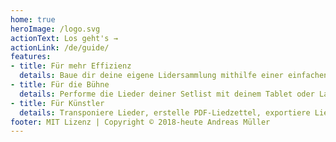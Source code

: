 ```yaml
---
home: true
heroImage: /logo.svg
actionText: Los geht's →
actionLink: /de/guide/
features:
- title: Für mehr Effizienz
  details: Baue dir deine eigene Lidersammlung mithilfe einer einfachen Syntax auf und erstelle Setlisten durch Echtzeitsuche und -filter.
- title: Für die Bühne
  details: Performe die Lieder deiner Setlist mit deinem Tablet oder Laptop auf der Bühne und präsentiere deinem Publikum gleichzeitig die Texte.
- title: Für Künstler
  details: Transponiere Lieder, erstelle PDF-Liedzettel, exportiere Lieder und Setlisten in unterschiedlichen Formaten, nutze Tastenkombinationen und vieles mehr.
footer: MIT Lizenz | Copyright © 2018-heute Andreas Müller
---
```

